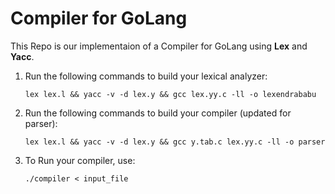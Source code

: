 # Compiler for GoLang

This Repo is our implementaion of a Compiler for GoLang using **Lex** and **Yacc**.

1. Run the following commands to build your lexical analyzer:
    ```
    lex lex.l && yacc -v -d lex.y && gcc lex.yy.c -ll -o lexendrababu
    ```
2. Run the following commands to build your compiler (updated for parser):
    ```
    lex lex.l && yacc -v -d lex.y && gcc y.tab.c lex.yy.c -ll -o parser
    ```
3. To Run your compiler, use:
    ```
    ./compiler < input_file
    ```

